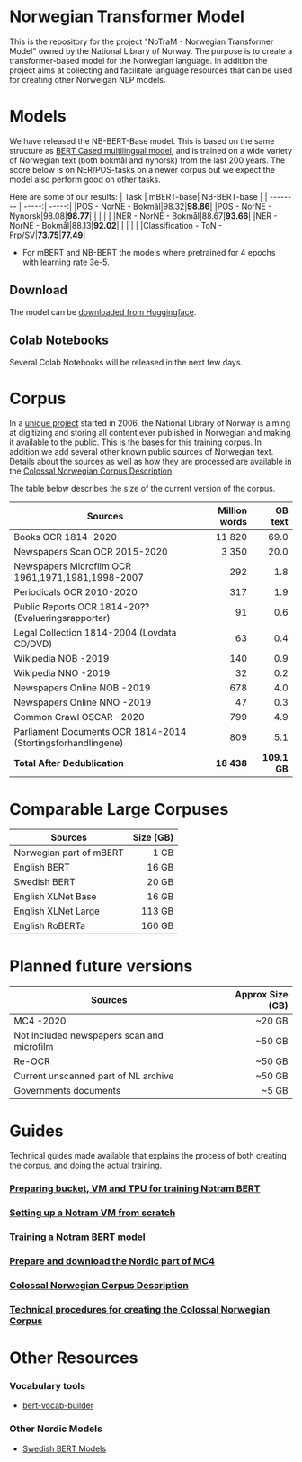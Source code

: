 # Norwegian Transformer Model
This is the repository for the project "NoTraM - Norwegian Transformer Model" owned by the National Library of Norway. The purpose is to create a transformer-based model for the Norwegian language. In addition the project aims at collecting and facilitate language resources that can be used for creating other Norweigan NLP models.

# Models
We have released the NB-BERT-Base model. This is based on the same structure as [BERT Cased multilingual model](https://github.com/google-research/bert/blob/master/multilingual.md), and is trained on a wide variety of Norwegian text (both bokmål and nynorsk) from the last 200 years. The score below is on NER/POS-tasks on a newer corpus but we expect the model also perform good on other tasks.

Here are some of our results:
| Task  |   mBERT-base| NB-BERT-base |
| -------- |   -----:| -----:|
|POS - NorNE - Bokmål|98.32|**98.86**|
|POS - NorNE - Nynorsk|98.08|**98.77**|
| | | |
|NER - NorNE - Bokmål|88.67|**93.66**|
|NER - NorNE - Bokmål|88.13|**92.02**|
| | | |
|Classification - ToN - Frp/SV|**73.75**|**77.49**|

* For mBERT and NB-BERT the models where pretrained for 4 epochs with learning rate 3e-5.



## Download
The model can be [downloaded from Huggingface](https://huggingface.co/nbailab). 

## Colab Notebooks
Several Colab Notebooks will be released in the next few days.

# Corpus
In a [unique project](https://www.zdnet.com/article/norways-petabyte-plan-store-everything-ever-published-in-a-1000-year-archive/) started in 2006, the National Library of Norway is aiming at digitizing and storing all content ever published in Norwegian and making it available to the public. This is the bases for this training corpus. In addition we add several other known public sources of Norwegian text. Details about the sources as well as how they are processed are available in the [Colossal Norwegian Corpus Description](https://github.com/NBAiLab/notram/blob/master/guides/corpus_description.md).

The table below describes the size of the current version of the corpus.

| Sources  |   Million words | GB text |
| -------- |   -----:| -----:|
| Books OCR 1814-2020| 11 820| 69.0 |
| Newspapers Scan OCR 2015-2020|  3 350 | 20.0 |
| Newspapers Microfilm OCR 1961,1971,1981,1998-2007|  292 | 1.8 |
| Periodicals OCR 2010-2020 |  317 | 1.9 |
| Public Reports OCR 1814-20?? (Evalueringsrapporter) |  91 | 0.6 |
| Legal Collection 1814-2004 (Lovdata CD/DVD) |  63 | 0.4 |
| Wikipedia NOB -2019  | 140 | 0.9 |
| Wikipedia NNO -2019 | 32 | 0.2 |
| Newspapers Online NOB -2019 | 678 | 4.0 |
| Newspapers Online NNO -2019 |  47 | 0.3 |
| Common Crawl OSCAR -2020 |  799 | 4.9 |
| Parliament Documents OCR 1814-2014 (Stortingsforhandlingene)  |  809 | 5.1 |
| **Total After Dedublication**  | **18 438** | **109.1 GB** |

# Comparable Large Corpuses
| Sources  |  Size (GB) |
| -------- |  -----:|
| Norwegian part of mBERT | 1 GB |
| English BERT | 16 GB |
| Swedish BERT | 20 GB |
| English XLNet Base | 16 GB |
| English XLNet Large | 113 GB |
| English RoBERTa | 160 GB |

# Planned future versions
| Sources  |  Approx Size (GB) |
| -------- |  -----:|
| MC4 -2020| ~20 GB |
| Not included newspapers scan and microfilm | ~50 GB |
| Re-OCR | ~50 GB |
| Current unscanned part of NL archive | ~50 GB |
| Governments documents | ~5 GB |


# Guides
Technical guides made available that explains the process of both creating the corpus, and doing the actual training. 
### [Preparing bucket, VM and TPU for training Notram BERT](https://github.com/NBAiLab/notram/blob/master/guides/setting_up_machines_for_training.md)
### [Setting up a Notram VM from scratch](https://github.com/NBAiLab/notram/blob/master/guides/set_up_vm.md)
### [Training a Notram BERT model](https://github.com/NBAiLab/notram/blob/master/guides/start_training.md)
### [Prepare and download the Nordic part of MC4](https://github.com/NBAiLab/notram/blob/master/guides/prepare_common_crawl.md)
### [Colossal Norwegian Corpus Description](https://github.com/NBAiLab/notram/blob/master/guides/corpus_description.md)
### [Technical procedures for creating the Colossal Norwegian Corpus](https://github.com/NBAiLab/notram/blob/master/guides/creating_corpus.md)

# Other Resources
### Vocabulary tools
* [bert-vocab-builder](https://github.com/kwonmha/bert-vocab-builder)

### Other Nordic Models
* [Swedish BERT Models](https://github.com/Kungbib/swedish-bert-models)
